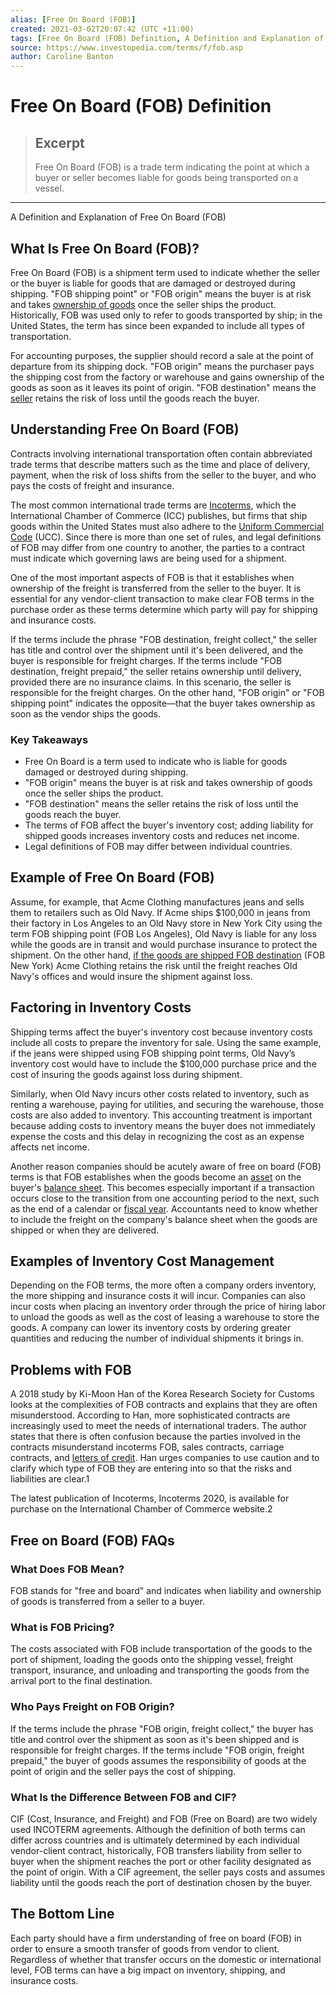 ```yaml
---
alias: [Free On Board (FOB)]
created: 2021-03-02T20:07:42 (UTC +11:00)
tags: [Free On Board (FOB) Definition, A Definition and Explanation of Free On Board (FOB)]
source: https://www.investopedia.com/terms/f/fob.asp
author: Caroline Banton
---
```


# Free On Board (FOB) Definition

> ## Excerpt
> Free On Board (FOB) is a trade term indicating the point at which a buyer or seller becomes liable for goods being transported on a vessel.

---

A Definition and Explanation of Free On Board (FOB)
## What Is Free On Board (FOB)?

Free On Board (FOB) is a shipment term used to indicate whether the seller or the buyer is liable for goods that are damaged or destroyed during shipping. "FOB shipping point" or "FOB origin" means the buyer is at risk and takes [ownership of goods](https://www.investopedia.com/articles/younginvestors/10/what-is-an-investment.asp) once the seller ships the product. Historically, FOB was used only to refer to goods transported by ship; in the United States, the term has since been expanded to include all types of transportation.

For accounting purposes, the supplier should record a sale at the point of departure from its shipping dock. "FOB origin" means the purchaser pays the shipping cost from the factory or warehouse and gains ownership of the goods as soon as it leaves its point of origin. "FOB destination" means the [seller](https://www.investopedia.com/terms/s/seller.asp) retains the risk of loss until the goods reach the buyer.

## Understanding Free On Board (FOB)

Contracts involving international transportation often contain abbreviated trade terms that describe matters such as the time and place of delivery, payment, when the risk of loss shifts from the seller to the buyer, and who pays the costs of freight and insurance.

The most common international trade terms are [Incoterms](https://www.investopedia.com/terms/i/incoterms.asp), which the International Chamber of Commerce (ICC) publishes, but firms that ship goods within the United States must also adhere to the [Uniform Commercial Code](https://www.investopedia.com/terms/u/uniform-commercial-code.asp) (UCC). Since there is more than one set of rules, and legal definitions of FOB may differ from one country to another, the parties to a contract must indicate which governing laws are being used for a shipment.

One of the most important aspects of FOB is that it establishes when ownership of the freight is transferred from the seller to the buyer. It is essential for any vendor-client transaction to make clear FOB terms in the purchase order as these terms determine which party will pay for shipping and insurance costs.

If the terms include the phrase "FOB destination, freight collect," the seller has title and control over the shipment until it's been delivered, and the buyer is responsible for freight charges. If the terms include "FOB destination, freight prepaid," the seller retains ownership until delivery, provided there are no insurance claims. In this scenario, the seller is responsible for the freight charges. On the other hand, "FOB origin" or "FOB shipping point" indicates the opposite—that the buyer takes ownership as soon as the vendor ships the goods.

### Key Takeaways

-   Free On Board is a term used to indicate who is liable for goods damaged or destroyed during shipping.
-   "FOB origin" means the buyer is at risk and takes ownership of goods once the seller ships the product.
-   "FOB destination" means the seller retains the risk of loss until the goods reach the buyer.
-   The terms of FOB affect the buyer's inventory cost; adding liability for shipped goods increases inventory costs and reduces net income.
-   Legal definitions of FOB may differ between individual countries.

## Example of Free On Board (FOB)

Assume, for example, that Acme Clothing manufactures jeans and sells them to retailers such as Old Navy. If Acme ships $100,000 in jeans from their factory in Los Angeles to an Old Navy store in New York City using the term FOB shipping point (FOB Los Angeles), Old Navy is liable for any loss while the goods are in transit and would purchase insurance to protect the shipment. On the other hand, [if the goods are shipped FOB destination](https://www.investopedia.com/ask/answers/052515/what-distinction-between-free-board-fob-shipping-point-and-destination.asp) (FOB New York) Acme Clothing retains the risk until the freight reaches Old Navy's offices and would insure the shipment against loss.

## Factoring in Inventory Costs

Shipping terms affect the buyer's inventory cost because inventory costs include all costs to prepare the inventory for sale. Using the same example, if the jeans were shipped using FOB shipping point terms, Old Navy’s inventory cost would have to include the $100,000 purchase price and the cost of insuring the goods against loss during shipment.

Similarly, when Old Navy incurs other costs related to inventory, such as renting a warehouse, paying for utilities, and securing the warehouse, those costs are also added to inventory. This accounting treatment is important because adding costs to inventory means the buyer does not immediately expense the costs and this delay in recognizing the cost as an expense affects net income.

Another reason companies should be acutely aware of free on board (FOB) terms is that FOB establishes when the goods become an [asset](https://www.investopedia.com/terms/a/asset.asp) on the buyer's [balance sheet](https://www.investopedia.com/terms/b/balancesheet.asp). This becomes especially important if a transaction occurs close to the transition from one accounting period to the next, such as the end of a calendar or [fiscal year](https://www.investopedia.com/terms/f/fiscalyear.asp). Accountants need to know whether to include the freight on the company's balance sheet when the goods are shipped or when they are delivered.

## Examples of Inventory Cost Management

Depending on the FOB terms, the more often a company orders inventory, the more shipping and insurance costs it will incur. Companies can also incur costs when placing an inventory order through the price of hiring labor to unload the goods as well as the cost of leasing a warehouse to store the goods. A company can lower its inventory costs by ordering greater quantities and reducing the number of individual shipments it brings in.

## Problems with FOB

A 2018 study by Ki-Moon Han of the Korea Research Society for Customs looks at the complexities of FOB contracts and explains that they are often misunderstood. According to Han, more sophisticated contracts are increasingly used to meet the needs of international traders. The author states that there is often confusion because the parties involved in the contracts misunderstand incoterms FOB, sales contracts, carriage contracts, and [letters of credit](https://www.investopedia.com/terms/l/letterofcredit.asp). Han urges companies to use caution and to clarify which type of FOB they are entering into so that the risks and liabilities are clear.1

The latest publication of Incoterms, Incoterms 2020, is available for purchase on the International Chamber of Commerce website.2

## Free on Board (FOB) FAQs

### What Does FOB Mean?

FOB stands for "free and board" and indicates when liability and ownership of goods is transferred from a seller to a buyer.

### What is FOB Pricing?

The costs associated with FOB include transportation of the goods to the port of shipment, loading the goods onto the shipping vessel, freight transport, insurance, and unloading and transporting the goods from the arrival port to the final destination.

### Who Pays Freight on FOB Origin?

If the terms include the phrase "FOB origin, freight collect," the buyer has title and control over the shipment as soon as it's been shipped and is responsible for freight charges. If the terms include "FOB origin, freight prepaid," the buyer of goods assumes the responsibility of goods at the point of origin and the seller pays the cost of shipping.

### What Is the Difference Between FOB and CIF?

CIF (Cost, Insurance, and Freight) and FOB (Free on Board) are two widely used INCOTERM agreements. Although the definition of both terms can differ across countries and is ultimately determined by each individual vendor-client contract, historically, FOB transfers liability from seller to buyer when the shipment reaches the port or other facility designated as the point of origin. With a CIF agreement, the seller pays costs and assumes liability until the goods reach the port of destination chosen by the buyer.

## The Bottom Line

Each party should have a firm understanding of free on board (FOB) in order to ensure a smooth transfer of goods from vendor to client. Regardless of whether that transfer occurs on the domestic or international level, FOB terms can have a big impact on inventory, shipping, and insurance costs.
